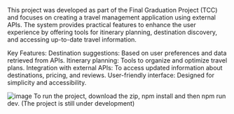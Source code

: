 This project was developed as part of the Final Graduation Project (TCC) and focuses on creating a travel management application using external APIs. The system provides practical features to enhance the user experience by offering tools for itinerary planning, destination discovery, and accessing up-to-date travel information.

Key Features:
Destination suggestions: Based on user preferences and data retrieved from APIs.
Itinerary planning: Tools to organize and optimize travel plans.
Integration with external APIs: To access updated information about destinations, pricing, and reviews.
User-friendly interface: Designed for simplicity and accessibility.

![image](https://github.com/user-attachments/assets/6f447203-72f1-43ca-a109-21ef1250cf22)
To run the project, download the zip, npm install and then npm run dev.
(The project is still under development)
